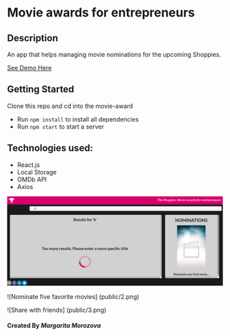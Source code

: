 # Movie awards for entrepreneurs

## Description

An app that helps managing movie nominations for the upcoming Shoppies.

[See Demo Here](https://shoppies-award.netlify.app/)

## Getting Started

Clone this repo and cd into the movie-award

- Run `npm install` to install all dependencies
- Run `npm start` to start a server

## Technologies used:

- React.js
- Local Storage
- OMDb API
- Axios

![Search for your favorite movies](public/1.png)

![Nominate five favorite movies] (public/2.png)

![Share with friends] (public/3.png)

#### Created By _**Margarita Morozova**_
